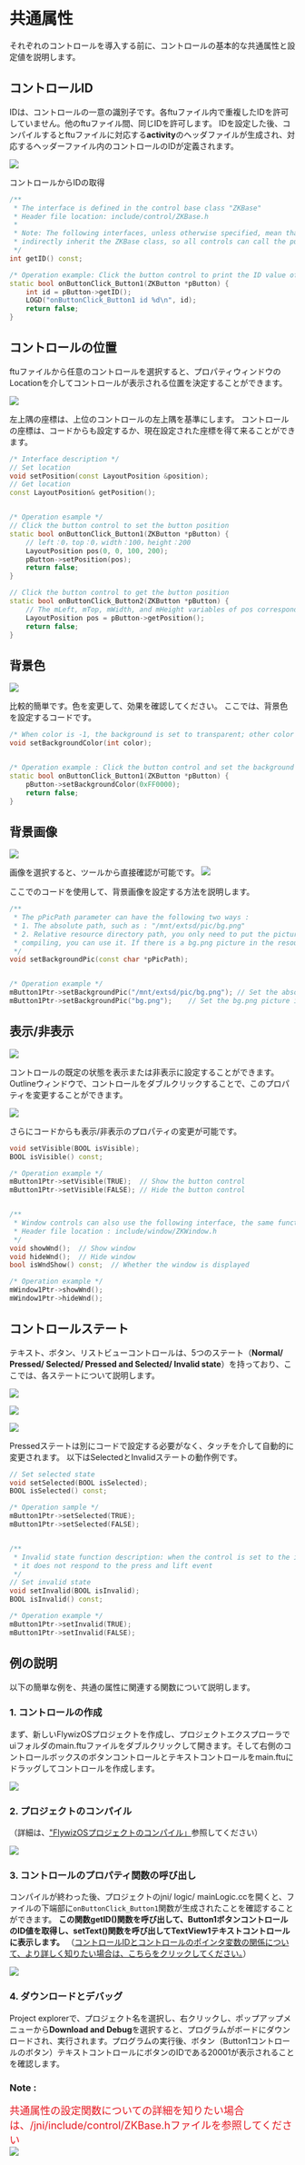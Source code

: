 # 共通属性
それぞれのコントロールを導入する前に、コントロールの基本的な共通属性と設定値を説明します。

## <span id = "widgetID">コントロールID</span>
IDは、コントロールの一意の識別子です。各ftuファイル内で重複したIDを許可していません。他のftuファイル間、同じIDを許可します。 
IDを設定した後、コンパイルするとftuファイルに対応する**activity**のヘッダファイルが生成され、対応するヘッダーファイル内のコントロールのIDが定義されます。

![](images/ctrl_id_def.png)

コントロールからIDの取得
```c++
/**
 * The interface is defined in the control base class "ZKBase"
 * Header file location: include/control/ZKBase.h
 *
 * Note: The following interfaces, unless otherwise specified, mean that all controls defined in the ZKBase class directly or   
 * indirectly inherit the ZKBase class, so all controls can call the public interface in the ZKBase class
 */
int getID() const;

/* Operation example: Click the button control to print the ID value of the control */
static bool onButtonClick_Button1(ZKButton *pButton) {
    int id = pButton->getID();
    LOGD("onButtonClick_Button1 id %d\n", id);
    return false;
}
```

## コントロールの位置
ftuファイルから任意のコントロールを選択すると、プロパティウィンドウのLocationを介してコントロールが表示される位置を決定することができます。

![](images/ctrl_position.png)

 左上隅の座標は、上位のコントロールの左上隅を基準にします。
 コントロールの座標は、コードからも設定するか、現在設定された座標を得て来ることができます。

```c++
/* Interface description */
// Set location
void setPosition(const LayoutPosition &position);
// Get location
const LayoutPosition& getPosition();


/* Operation esample */
// Click the button control to set the button position
static bool onButtonClick_Button1(ZKButton *pButton) {
    // left：0，top：0，width：100，height：200
    LayoutPosition pos(0, 0, 100, 200);
    pButton->setPosition(pos);
    return false;
}

// Click the button control to get the button position
static bool onButtonClick_Button2(ZKButton *pButton) {
    // The mLeft, mTop, mWidth, and mHeight variables of pos correspond to the coordinate values respectively.
    LayoutPosition pos = pButton->getPosition();
    return false;
}
```

## 背景色

![](images/ctrl_bgcolor.png)

比較的簡単です。色を変更して、効果を確認してください。
ここでは、背景色を設定するコードです。

```c++
/* When color is -1, the background is set to transparent; other color values are 0xRGB, and the color value does not support alpha */
void setBackgroundColor(int color);


/* Operation example : Click the button control and set the background color to red */
static bool onButtonClick_Button1(ZKButton *pButton) {
    pButton->setBackgroundColor(0xFF0000);
    return false;
}
```

## 背景画像

![](images/ctrl_bg.png)

画像を選択すると、ツールから直接確認が可能です。
![](images/ctrl_background.png)

ここでのコードを使用して、背景画像を設定する方法を説明します。
```c++
/**
 * The pPicPath parameter can have the following two ways :
 * 1. The absolute path, such as : "/mnt/extsd/pic/bg.png"
 * 2. Relative resource directory path, you only need to put the picture in the resources directory of the project, after 
 * compiling, you can use it. If there is a bg.png picture in the resource directory, just set "bg.png".
 */
void setBackgroundPic(const char *pPicPath);


/* Operation example */
mButton1Ptr->setBackgroundPic("/mnt/extsd/pic/bg.png"); // Set the absolute path
mButton1Ptr->setBackgroundPic("bg.png");    // Set the bg.png picture in the resource directory
```

## 表示/非表示

![](images/ctrl_visible.png)

コントロールの既定の状態を表示または非表示に設定することができます。
Outlineウィンドウで、コントロールをダブルクリックすることで、このプロパティを変更することができます。

![](images/ctrl_visible.gif)

さらにコードからも表示/非表示のプロパティの変更が可能です。
```c++
void setVisible(BOOL isVisible);
BOOL isVisible() const;

/* Operation example */
mButton1Ptr->setVisible(TRUE);  // Show the button control
mButton1Ptr->setVisible(FALSE); // Hide the button control


/**
 * Window controls can also use the following interface, the same function
 * Header file location : include/window/ZKWindow.h
 */
void showWnd();  // Show window
void hideWnd();  // Hide window
bool isWndShow() const;  // Whether the window is displayed

/* Operation example */
mWindow1Ptr->showWnd();
mWindow1Ptr->hideWnd();
```

## コントロールステート
テキスト、ボタン、リストビューコントロールは、5つのステート（**Normal/ Pressed/ Selected/ Pressed and Selected/ Invalid state**）を持っており、ここでは、各ステートについて説明します。

![](images/ctrl_bgcolor_status.png)

![](images/ctrl_textcolor_status.png)

![](images/ctrl_pic_status.png)

Pressedステートは別にコードで設定する必要がなく、タッチを介して自動的に変更されます。
以下はSelectedとInvalidステートの動作例です。
```c++
// Set selected state
void setSelected(BOOL isSelected);
BOOL isSelected() const;

/* Operation sample */
mButton1Ptr->setSelected(TRUE);
mButton1Ptr->setSelected(FALSE);


/**
 * Invalid state function description: when the control is set to the invalid state, the touch control has no effect, that is, 
 * it does not respond to the press and lift event
 */
// Set invalid state
void setInvalid(BOOL isInvalid);
BOOL isInvalid() const;

/* Operation example */
mButton1Ptr->setInvalid(TRUE);
mButton1Ptr->setInvalid(FALSE);
```

## 例の説明

以下の簡単な例を、共通の属性に関連する関数について説明します。

### 1. コントロールの作成

まず、新しいFlywizOSプロジェクトを作成し、プロジェクトエクスプローラでuiフォルダのmain.ftuファイルをダブルクリックして開きます。そして右側のコントロールボックスのボタンコントロールとテキストコントロールをmain.ftuにドラッグしてコントロールを作成します。

![](images/ctrl_new_widget.gif)


### 2. プロジェクトのコンパイル
（詳細は、["FlywizOSプロジェクトのコンパイル」](how_to_compile_flywizOS.md＃how_to_compile_flythings)参照してください）

![](images/ctrl_compile_project.gif)

### 3. コントロールのプロパティ関数の呼び出し
 コンパイルが終わった後、プロジェクトのjni/ logic/ mainLogic.ccを開くと、ファイルの下端部に`onButtonClick_Button1`関数が生成されたことを確認することができます。
**この関数getID()関数を呼び出して、Button1ボタンコントロールのID値を取得し、setText()関数を呼び出してTextView1テキストコントロールに表示します。**
（[コントロールIDとコントロールのポインタ変数の関係について、より詳しく知りたい場合は、こちらをクリックしてください。](named_rule.md)）

![](images/ctrl_getButton1ID.jpg)

### 4. ダウンロードとデバッグ
 Project explorerで、プロジェクト名を選択し、右クリックし、ポップアップメニューから**Download and Debug**を選択すると、プログラムがボードにダウンロードされ、実行されます。プログラムの実行後、ボタン（Button1コントロールのボタン）テキストコントロールにボタンのIDである20001が表示されることを確認します。

### Note :
<font color="#E6161E" size="4">共通属性の設定関数についての詳細を知りたい場合は、/jni/include/control/ZKBase.hファイルを参照してください</font>   
![](images/ctrl_ZKBase.jpg)